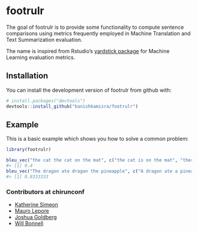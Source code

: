 
<!-- README.md is generated from README.Rmd. Please edit that file -->

# footrulr

<!-- badges: start -->

<!-- badges: end -->

The goal of footrulr is to provide some functionality to compute
sentence comparisons using metrics frequently employed in Machine
Translation and Text Summarization evaluation.

The name is inspired from Rstudio’s [yardstick
package](https://tidymodels.github.io/yardstick/) for Machine Learning
evaluation metrics.

## Installation

You can install the development version of footrulr from github with:

``` r
# install.packages("devtools")
devtools::install_github("kanishkamisra/footrulr")
```

## Example

This is a basic example which shows you how to solve a common problem:

``` r
library(footrulr)

bleu_vec("the cat the cat on the mat", c("the cat is on the mat", "there is a cat on the mat"), n = 3)
#> [1] 0.4
bleu_vec("The dragon ate dragon the pineapple", c("A dragon ate a pineapple", "The pineapple was eaten by the dragon"), n = 1)
#> [1] 0.8333333
```

### Contributors at chirunconf

  - [Katherine Simeon](https://katherinesimeon.github.io/)
  - [Mauro Lepore](https://github.com/maurolepore)
  - [Joshua Goldberg](https://twitter.com/GoldbergData)
  - [Will Bonnell](https://twitter.com/_willdebras)
